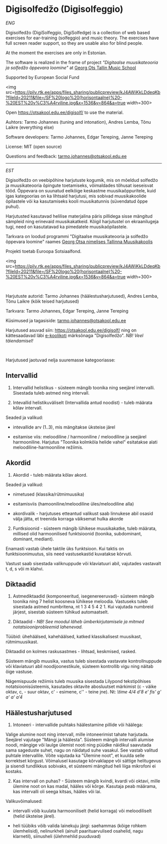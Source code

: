 
# Digisolfedžo (Digisolfeggio)

*ENG*

 Digisolfedžo (DigiSolfeggio, DigiSolfedge) is a collection of web based exercises for ear-training (solfeggio) and music theory. The exercises have full screen reader support, so they are usable also for blind people.
 
At the moment the exercises are only in Estonian.   
 
The software is realized in the frame of project *"Digitaalse muusikateooria ja solfedžo õppevara loomine"* at [Georg Ots Tallin Music School](www.otsakool.edu.ee)  

Supported by European Social Fund 

<img src=https://pilv.rtk.ee/apps/files_sharing/publicpreview/kJ4AWiKkLDdeqKb?fileId=20211&file=/SF%20logo%20(horisontaalne)%20-%20EST%20v%C3%A4rviline.jpg&x=1536&y=864&a=true width=300> 

Open <https://otsakool.edu.ee/digisolf/> to use the material.

Auhtors: Tarmo Johannes (tuning and intonation), Andres Lemba, Tõnu Laikre (everything else)

Software developers: Tarmo Johannes, Edgar Tereping, Janne Tereping 

License: MIT (open source)


Questions and feedback: tarmo.johannes@otsakool.edu.ee

----

*EST*

Digisolfedžo on veebipõhine harjutuste kogumik, mis on mõeldud solfedžo ja muusikateooria õpingute toetamiseks, võimaldades tõhusat iseseisvat tööd. Õppevara on suunatud eelkõige keskastme muusikaõppuritele, kuid igas kategoorias on ka lihtsaid harjutusi, mis sobivad muusikakoolide õpilastele või ka kasutamiseks kooli muusikatunnis (süvendatud õppe puhul).

Harjutusted kasutavad helilise materjalina päris pillidega sisse mängitud sämpleid ning erinevaid muusikakatkeid. Kõigil harjutustel on ekraanilugeja tugi, need on kasutatavad ka pimedatele muusikaõpilastele.

Tarkvara on loodud programmi "Digitaalse muusikateooria ja solfedžo õppevara loomine" raames [Georg Otsa nimelises Tallinna Muusikakoolis](www.otsakool.edu.ee)  

Projekti toetab Euroopa Sotsiaalfond.

<img src=https://pilv.rtk.ee/apps/files_sharing/publicpreview/kJ4AWiKkLDdeqKb?fileId=20211&file=/SF%20logo%20(horisontaalne)%20-%20EST%20v%C3%A4rviline.jpg&x=1536&y=864&a=true width=300>

<br>

Harjutuste autorid: Tarmo Johannes (häälestusharjutused), Andres Lemba, Tõnu Laikre (kõik teised harjutused)

Tarkvara: Tarmo Johannes, Edgar Tereping, Janne Tereping 

Küsimused ja tagasiside: tarmo.johannes@otsakool.edu.ee


Harjutused asuvad siin: <https://otsakool.edu.ee/digisolf/> ning on kättesaadavad läbi [e-koolikoti](https://e-koolikott.ee/et/search?q=digisolfed%C5%BEo&lang=est) märksõnaga "Digisolfedžo". *NB! Veel täiendamisel!*

<br>

Harjutused jaotuvad nelja suuremasse kategooriasse:

## Intervallid


1) Intervallid helistikus -  süsteem mängib toonika ning seejärel intervalli. Sisestada tuleb astmed ning intervall. 
 
2) Intevallid helistikuväliselt (Intervallida antud noodist) -  tuleb määrata kõlav intervall.

Seaded ja valikud:
   
- intevallide arv (1..3), mis mängitakse üksteise järel

- esitamise viis: meloodiline / harmooniline / meloodiline ja seejärel harmooniline. Harjutus "Toonika kolmkõla helide vahel" esitatakse alati meloodiline-harmooniline režiimis.

## Akordid

1) Akordid -  tuleb määrata kõlav akord.  

Seaded ja valikud: 

- nimetused (klassika/rütmimuusika)

- esitamisviis (hamooniline/meloodiline üles/meloodiline alla)
  
- akordivalik - harjutuses etteantud valikust saab linnukese abil osasid välja jätta, et treenida korraga väiksemat hulka akorde

2) Funtksioonid - süsteem mängib lühikese muusikakatke, tuleb määrata, millised olid harmoonilised funktsioonid (toonika, subdominant, dominant, mediant). 

Enamasti vastab ühele taktile üks funktsioon. Kui taktis on funktsioonimuutus, siis need vastusekastid kuvatakse kõrvuti. 

Vastust  saab sisestada valiknuppude või klaviatuuri abil, vajutades vastavalt t, d, s või m klahvi. 

## Diktaadid

1) Astmediktaadid (komponeeritud, isegenereeruvad)- süsteem mängib toonika ning 7 helist koosneva lühikese meloodia. Vastuseks tuleb sisestada astmed numbritena, nt 1 3 4 5 4 2 1. Kui vajutada numbreid järjest, sisestab süsteem tühikud automaatselt. 

2) Diktaadid - *NB! See moodul läheb ümberkirjutamisele ja mitmed notatsiooniprobleemid lahenevad.*

Tüübid: ühehäälsed, kahehäälsed, katked klassikalisest muusikast, rütmimuusikast.

Diktaadid on kolmes raskusastmes - lihtsad, keskmised, rasked.

Süsteem mängib muusika, vastus tuleb sisestada vastavate kontrollnuppude või klaviatuuri abil noodijoonestikule, süsteem kontrollib vigu ning näitab õige vastuse.

Nägemispuude režiimis tuleb muusika sisestada Lilypond tekstipõhises notatsioonisüsteemis, kasutades oktavite abosluutset märkimist (c -  väike oktav, c, - suur oktav, c' -  esimene, c'' -  teine jne). Nt: *\time 4/4 d'8 e' fis' g' a' a'  a'4*  

## Häälestusharjutused


1) Intoneeri - intervallide puhtaks häälestamine pillide või häälega:  

Valige alumine noot ning intervall, mille intoneerimist tahate harjutada. Seejärel vajutage "Mängi ja häälesta". Süsteem mängib intervalli alumise noodi, mängige või laulge ülemist nooti ning püüdke näidikul saavutada sama sageduste suhet, nagu on näidatud suhe vasakul. See vastab valitud puhtale intervallile. Võite vajutada ka "Ülemine noot", et kuulda selle korrektset kõrgust. Võimalusel kasutage kõrvaklappe või sättige helitugevus ja sisendi tundlikkus sobivaks, et süsteemi mängitud heli liiga mikrofoni ei kostaks.

2) Kas intervall on puhas? - Süsteem mängib kvindi, kvardi või oktavi, mille ülemine noot on kas madal, hääles või kõrge. Kasutaja peab määrama, kas intervalli oli seega kitsas, hääles või lai.

Valikuvõimalused: 

- intervalli võib kuulata harmooniliselt (helid korraga) või meloodiliselt (helid üksteise järel).

- heli tüübiks võib valida lainekuju järgi: saehammas (kõige rohkem ülemhelisid), nelinurkheli (ainult paarituarvulised osahelid, nagu klarnetil), siinusheli (ülehmehlid puuduvad)




